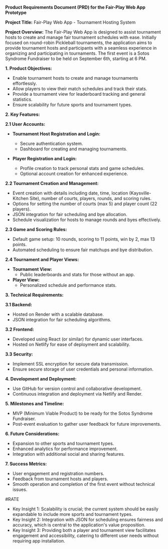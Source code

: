 **Product Requirements Document (PRD) for the Fair-Play Web App Prototype**

**Project Title:** Fair-Play Web App - Tournament Hosting System

**Project Overview:**
The Fair-Play Web App is designed to assist tournament hosts to create and manage fair tournament schedules with ease. Initially focused on round-robin Pickleball tournaments, the application aims to provide tournament hosts and participants with a seamless experience in organizing and participating in tournaments. The first event is a Sotos Syndrome Fundraiser to be held on September 6th, starting at 6 PM.

**1. Product Objectives:**
   - Enable tournament hosts to create and manage tournaments effortlessly.
   - Allow players to view their match schedules and track their stats.
   - Provide a tournament view for leaderboard tracking and general statistics.
   - Ensure scalability for future sports and tournament types.

**2. Key Features:**

**2.1 User Accounts:**
   - **Tournament Host Registration and Login:**
     - Secure authentication system.
     - Dashboard for creating and managing tournaments.

   - **Player Registration and Login:**
     - Profile creation to track personal stats and game schedules.
     - Optional account creation for enhanced experience.

**2.2 Tournament Creation and Management:**
   - Event creation with details including date, time, location (Kaysville-Kitchen Site), number of courts, players, rounds, and scoring rules.
   - Options for setting the number of courts (max 5) and player count (22 players).
   - JSON integration for fair scheduling and bye allocation.
   - Schedule visualization for hosts to manage rounds and byes effectively.

**2.3 Game and Scoring Rules:**
   - Default game setup: 10 rounds, scoring to 11 points, win by 2, max 13 points.
   - Automated scheduling to ensure fair matchups and bye distribution.

**2.4 Tournament and Player Views:**
   - **Tournament View:** 
     - Public leaderboards and stats for those without an app.
   - **Player View:**
     - Personalized schedule and performance stats.

**3. Technical Requirements:**

**3.1 Backend:**
   - Hosted on Render with a scalable database.
   - JSON integration for fair scheduling algorithms.

**3.2 Frontend:**
   - Developed using React (or similar) for dynamic user interfaces.
   - Hosted on Netlify for ease of deployment and scalability.

**3.3 Security:**
   - Implement SSL encryption for secure data transmission.
   - Ensure secure storage of user credentials and personal information.

**4. Development and Deployment:**
   - Use GitHub for version control and collaborative development.
   - Continuous integration and deployment via Netlify and Render.

**5. Milestones and Timeline:**
   - MVP (Minimum Viable Product) to be ready for the Sotos Syndrome Fundraiser.
   - Post-event evaluation to gather user feedback for future improvements.

**6. Future Considerations:**
   - Expansion to other sports and tournament types.
   - Enhanced analytics for performance improvement.
   - Integration with additional social and sharing features.

**7. Success Metrics:**
   - User engagement and registration numbers.
   - Feedback from tournament hosts and players.
   - Smooth operation and completion of the first event without technical issues.

#RATE
- Key Insight 1: Scalability is crucial; the current system should be easily expandable to include more sports and tournament types.
- Key Insight 2: Integration with JSON for scheduling ensures fairness and accuracy, which is central to the application's value proposition.
- Key Insight 3: Providing both a player and tournament view facilitates engagement and accessibility, catering to different user needs without requiring app installation.
